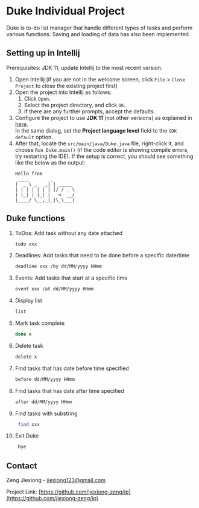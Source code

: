 # Duke Individual Project

Duke is to-do list manager that handle different types of tasks and perform various functions.
Saving and loading of data has also been implemented.

## Setting up in Intellij

Prerequisites: JDK 11, update Intellij to the most recent version.

1. Open Intellij (if you are not in the welcome screen, click `File` > `Close Project` to close the existing project first)
1. Open the project into Intellij as follows:
    1. Click `Open`.
    1. Select the project directory, and click `OK`.
    1. If there are any further prompts, accept the defaults.
1. Configure the project to use **JDK 11** (not other versions) as explained in [here](https://www.jetbrains.com/help/idea/sdk.html#set-up-jdk).<br>
   In the same dialog, set the **Project language level** field to the `SDK default` option.
3. After that, locate the `src/main/java/Duke.java` file, right-click it, and choose `Run Duke.main()` (if the code editor is showing compile errors, try restarting the IDE). If the setup is correct, you should see something like the below as the output:
   ```
   Hello from
    ____        _        
   |  _ \ _   _| | _____ 
   | | | | | | | |/ / _ \
   | |_| | |_| |   <  __/
   |____/ \__,_|_|\_\___|
   ```
## Duke functions

1. ToDos: Add task without any date attached
   ```sh
   todo xxx
   ```
2. Deadlines: Add tasks that need to be done before a specific date/time
   ```sh
   deadline xxx /by dd/MM/yyyy HHmm
   ```
3. Events: Add tasks that start at a specific time
   ```sh
   event xxx /at dd/MM/yyyy HHmm
   ```
4. Display list
   ```sh
   list
   ```
5. Mark task complete
   ```sh
   done x 
   ```
6. Delete task
   ```sh
   delete x
   ```
7. Find tasks that has date before time specified
   ```sh
   before dd/MM/yyyy HHmm
   ```
8. Find tasks that has date after time specified
   ```sh
   after dd/MM/yyyy HHmm
   ```
9. Find tasks with substring
   ```sh
    find xxx
    ```
10. Exit Duke
    ```sh
     bye
    ```

## Contact

Zeng Jiexiong - jiexiong123@gmail.com

Project Link: [https://github.com/jiexiong-zeng/ip](https://github.com/jiexiong-zeng/ip)